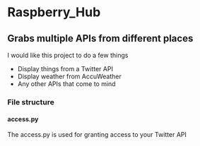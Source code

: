 # Raspberry_Hub

## Grabs multiple APIs from different places ##

I would like this project to do a few things
* Display things from a Twitter API
* Display weather from AccuWeather
* Any other APIs that come to mind

### File structure
#### access.py
The access.py is used for granting access to your Twitter API
